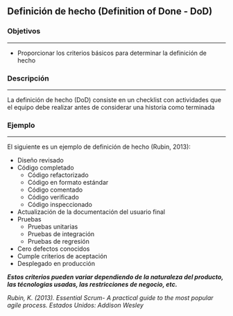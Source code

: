 
## Definición de hecho (Definition of Done - DoD)

### Objetivos

---
* Proporcionar los criterios básicos para determinar la definición de hecho


### Descripción 
---
La definición de hecho (DoD) consiste en un checklist con actividades que el equipo debe realizar antes de considerar una historia como terminada


### Ejemplo
---
El siguiente es un ejemplo de definición de hecho (Rubin, 2013):

- Diseño revisado
- Código completado
  - Código refactorizado
  - Código en formato estándar
  - Código comentado
  - Código verificado
  - Código inspeccionado
- Actualización de la documentación del usuario final
- Pruebas
  - Pruebas unitarias
  - Pruebas de integración
  - Pruebas de regresión
- Cero defectos conocidos
- Cumple criterios de aceptación
- Desplegado en producción

**_Estos criterios pueden variar dependiendo de la naturaleza del producto, las técnologias usadas, las restricciones de negocio, etc._**

*Rubin, K. (2013). Essential Scrum- A practical guide to the most popular agile process. Estados Unidos: Addison Wesley*
